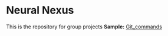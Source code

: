 # Neural Nexus 
This is the repository for group projects
**Sample:** [Git_commands](Git_commands.md)
